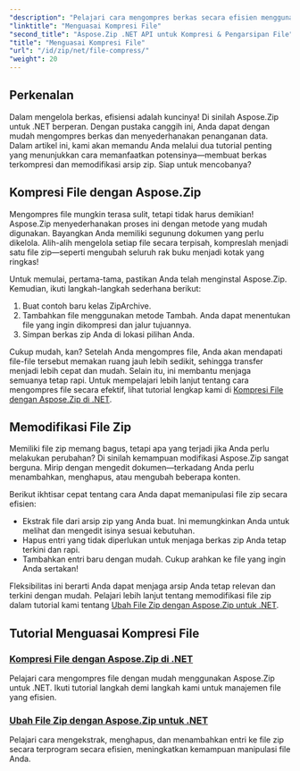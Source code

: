 ```yaml
---
"description": "Pelajari cara mengompres berkas secara efisien menggunakan Aspose.Zip untuk .NET dengan tutorial lengkap kami. Ikuti panduan komprehensif ini untuk menerapkan kompresi berkas dengan lancar di aplikasi .NET Anda."
"linktitle": "Menguasai Kompresi File"
"second_title": "Aspose.Zip .NET API untuk Kompresi & Pengarsipan File"
"title": "Menguasai Kompresi File"
"url": "/id/zip/net/file-compress/"
"weight": 20
---
```


## Perkenalan

Dalam mengelola berkas, efisiensi adalah kuncinya! Di sinilah Aspose.Zip untuk .NET berperan. Dengan pustaka canggih ini, Anda dapat dengan mudah mengompres berkas dan menyederhanakan penanganan data. Dalam artikel ini, kami akan memandu Anda melalui dua tutorial penting yang menunjukkan cara memanfaatkan potensinya—membuat berkas terkompresi dan memodifikasi arsip zip. Siap untuk mencobanya?

## Kompresi File dengan Aspose.Zip

Mengompres file mungkin terasa sulit, tetapi tidak harus demikian! Aspose.Zip menyederhanakan proses ini dengan metode yang mudah digunakan. Bayangkan Anda memiliki segunung dokumen yang perlu dikelola. Alih-alih mengelola setiap file secara terpisah, kompreslah menjadi satu file zip—seperti mengubah seluruh rak buku menjadi kotak yang ringkas! 

Untuk memulai, pertama-tama, pastikan Anda telah menginstal Aspose.Zip. Kemudian, ikuti langkah-langkah sederhana berikut:

1. Buat contoh baru kelas ZipArchive.
2. Tambahkan file menggunakan metode Tambah. Anda dapat menentukan file yang ingin dikompresi dan jalur tujuannya.
3. Simpan berkas zip Anda di lokasi pilihan Anda.

Cukup mudah, kan? Setelah Anda mengompres file, Anda akan mendapati file-file tersebut memakan ruang jauh lebih sedikit, sehingga transfer menjadi lebih cepat dan mudah. Selain itu, ini membantu menjaga semuanya tetap rapi. Untuk mempelajari lebih lanjut tentang cara mengompres file secara efektif, lihat tutorial lengkap kami di [Kompresi File dengan Aspose.Zip di .NET](./compression-file/).

## Memodifikasi File Zip

Memiliki file zip memang bagus, tetapi apa yang terjadi jika Anda perlu melakukan perubahan? Di sinilah kemampuan modifikasi Aspose.Zip sangat berguna. Mirip dengan mengedit dokumen—terkadang Anda perlu menambahkan, menghapus, atau mengubah beberapa konten.

Berikut ikhtisar cepat tentang cara Anda dapat memanipulasi file zip secara efisien:

- Ekstrak file dari arsip zip yang Anda buat. Ini memungkinkan Anda untuk melihat dan mengedit isinya sesuai kebutuhan.
- Hapus entri yang tidak diperlukan untuk menjaga berkas zip Anda tetap terkini dan rapi.
- Tambahkan entri baru dengan mudah. Cukup arahkan ke file yang ingin Anda sertakan!

Fleksibilitas ini berarti Anda dapat menjaga arsip Anda tetap relevan dan terkini dengan mudah. Pelajari lebih lanjut tentang memodifikasi file zip dalam tutorial kami tentang [Ubah File Zip dengan Aspose.Zip untuk .NET](./modify-zip-files/).

## Tutorial Menguasai Kompresi File
### [Kompresi File dengan Aspose.Zip di .NET](./compression-file/)
Pelajari cara mengompres file dengan mudah menggunakan Aspose.Zip untuk .NET. Ikuti tutorial langkah demi langkah kami untuk manajemen file yang efisien.
### [Ubah File Zip dengan Aspose.Zip untuk .NET](./modify-zip-files/)
Pelajari cara mengekstrak, menghapus, dan menambahkan entri ke file zip secara terprogram secara efisien, meningkatkan kemampuan manipulasi file Anda.